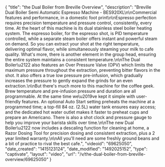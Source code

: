 {
    "title": "the Dual Boiler from Breville Overview",
    "description": "Breville Dual Boiler Semi Automatic Espresso Machine - BES920XL\n\nCommercial features and performance, in a domestic foot print\n\nEspresso perfection requires precision temperature and pressure control, consistently, every time. At the heart of this machine is its dual stainless steel boiler heating system. The espresso boiler, for the espresso shot, is PID temperature controlled, while a separate steam boiler offers instant and powerful steam on demand. So you can extract your shot at the right temperature, delivering optimal flavor, while simultaneously steaming your milk to cafe quality. What's more, there is another element in the group head, ensuring the entire system maintains a consistent temperature.\n\nThe Dual Boiler\u2122 also features an Over Pressure Valve (OPV) which limits the maximum pressure throughout the extraction, preventing bitter flavors in the shot. It also offers a true low pressure pre-infusion, which gradually increases the pressure to gently expand the grinds for an even extraction.\n\nBut there's much more to this machine for the coffee geek. Brew temperature and pre-infusion pressure and duration are all programmable. At the same time we\u2019ve kept it simple with user-friendly features. An optional Auto Start setting preheats the machine at a programmed time; a top-fill 84 oz. (2.5L) water tank ensures easy access; and the dedicated hot water outlet makes it faster to preheat cups and prepare an Americano. There is also a shot clock and pressure gauge to help you improve your barista skills over time.\n\nThe new Dual Boiler\u2122 now includes a descaling function for cleaning at home, a Razor Dosing Tool for precision dosing and consistent extraction, plus a 2 year limited warranty.\n\nAll you'll need are some freshly ground beans and a bit of practice to rival the best cafe.",
    "videoid": "69625050",
    "date_created": "1415123124",
    "date_modified": "1492025152",
    "type": "captivate",
    "layout": "video",
    "url": "\/v\/the-dual-boiler-from-breville-overview\/69625050"
}